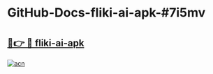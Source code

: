 # GitHub-Docs-fliki-ai-apk-#7i5mv

# <h2><a href="https://andorid.site?title=fliki-ai-apk&ref=07A">🔗👉 🔴 fliki-ai-apk</a></h2>

[![acn](https://github.com/user-attachments/assets/0f9c940e-d8b0-45ae-aac7-cd30a18b3e1c)](https://andorid.site?title=fliki-ai-apk&ref=07A)


